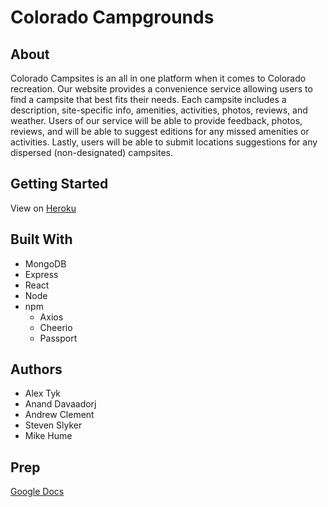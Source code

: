# Colorado Campgrounds

## About 

Colorado Campsites is an all in one platform when it comes to Colorado recreation. Our website provides a convenience service allowing users to find a campsite that best fits their needs. Each campsite includes a description, site-specific info, amenities, activities, photos, reviews, and weather. Users of our service will be able to provide feedback, photos, reviews, and will be able to suggest editions for any missed amenities or activities. Lastly, users will be able to submit locations suggestions for any dispersed (non-designated) campsites.


## Getting Started

View on [Heroku](https://colorado-campgrounds.herokuapp.com/)

## Built With

- MongoDB
- Express
- React
- Node
- npm
  - Axios
  - Cheerio
  - Passport

## Authors

- Alex Tyk
- Anand Davaadorj 
- Andrew Clement
- Steven Slyker
- Mike Hume

## Prep

[Google Docs](https://docs.google.com/document/d/1QbsE6LPy9VoB-pG2qDXtjZODVIJt9ccLjetI8sRikrg/edit)
